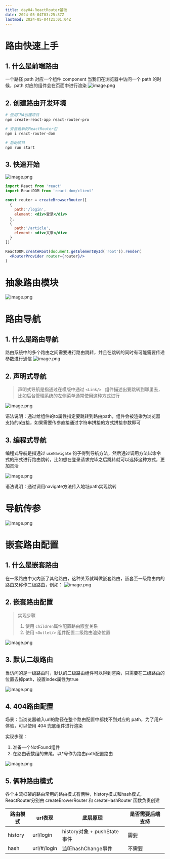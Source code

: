 ```yaml
---
title: day04-ReactRouter基础
date: 2024-05-04T03:25:37Z
lastmod: 2024-05-04T21:01:04Z
---
```


# 路由快速上手

## 1. 什么是前端路由

一个路径 path 对应一个组件 component 当我们在浏览器中访问一个 path 的时候，path 对应的组件会在页面中进行渲染
![image.png](assets/1-20240504032629-jqvimey.png)

## 2. 创建路由开发环境

```bash
# 使用CRA创建项目
npm create-react-app react-router-pro

# 安装最新的ReactRouter包
npm i react-router-dom

# 启动项目
npm run start
```

## 3. 快速开始

![image.png](assets/2-20240504032629-s687vd5.png)

```jsx
import React from 'react'
import ReactDOM from 'react-dom/client'

const router = createBrowserRouter([
  {
    path:'/login',
    element: <div>登录</div>
  },
  {
    path:'/article',
    element: <div>文章</div>
  }
])

ReactDOM.createRoot(document.getElementById('root')).render(
  <RouterProvider router={router}/>
)
```

# 抽象路由模块

![image.png](assets/3-20240504032629-931l9ta.png)

# 路由导航

## 1. 什么是路由导航

路由系统中的多个路由之间需要进行路由跳转，并且在跳转的同时有可能需要传递参数进行通信
![image.png](assets/4-20240504032629-irewug2.png)

## 2. 声明式导航

> 声明式导航是指通过在模版中通过 `<Link/> ` 组件描述出要跳转到哪里去，比如后台管理系统的左侧菜单通常使用这种方式进行

![image.png](assets/5-20240504032629-rp9exsw.png)

语法说明：通过给组件的to属性指定要跳转到路由path，组件会被渲染为浏览器支持的a链接，如果需要传参直接通过字符串拼接的方式拼接参数即可

## 3. 编程式导航

编程式导航是指通过 `useNavigate` 钩子得到导航方法，然后通过调用方法以命令式的形式进行路由跳转，比如想在登录请求完毕之后跳转就可以选择这种方式，更加灵活

![image.png](assets/6-20240504032629-2egyenm.png)

语法说明：通过调用navigate方法传入地址path实现跳转

# 导航传参

![image.png](assets/7-20240504032629-u8n4tsk.png)

# 嵌套路由配置

## 1. 什么是嵌套路由

在一级路由中又内嵌了其他路由，这种关系就叫做嵌套路由，嵌套至一级路由内的路由又称作二级路由，例如：
![image.png](assets/8-20240504032629-679jujg.png)

## 2. 嵌套路由配置

> 实现步骤
>
> 1. 使用 `children`属性配置路由嵌套关系
> 2. 使用 `<Outlet/>` 组件配置二级路由渲染位置

![image.png](assets/9-20240504032629-zabzuoi.png)

## 3. 默认二级路由

当访问的是一级路由时，默认的二级路由组件可以得到渲染，只需要在二级路由的位置去掉path，设置index属性为true

![image.png](assets/10-20240504032629-vp0s8pn.png)

## 4. 404路由配置

场景：当浏览器输入url的路径在整个路由配置中都找不到对应的 path，为了用户体验，可以使用 404 兜底组件进行渲染

实现步骤：

1. 准备一个NotFound组件
2. 在路由表数组的末尾，以*号作为路由path配置路由

![image.png](assets/11-20240504032629-8coe0uj.png)

## 5. 俩种路由模式

各个主流框架的路由常用的路由模式有俩种，history模式和hash模式, ReactRouter分别由 createBrowerRouter 和 createHashRouter 函数负责创建

|路由模式|url表现|底层原理|是否需要后端支持|
| --------| -----------| ---------------------------| ----------------|
|history|url/login|history对象 + pushState事件|需要|
|hash|url/#/login|监听hashChange事件|不需要|
